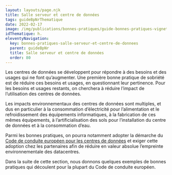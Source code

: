 ```yaml
---
layout: layouts/page.njk
title: Salle serveur et centre de données
tags: guideBpNrThematique
date: 2022-02-17
image: /img/publications/bonnes-pratiques/guide-bonnes-pratiques-vignette.webp
idThematique: h.
eleventyNavigation:
  key: bonnes-pratiques-salle-serveur-et-centre-de-donnees
  parent: guideBpNr
  title: Salle serveur et centre de données
  order: 80
---
```


Les centres de données se développent pour répondre à des besoins et des usages qui ne font qu’augmenter. Une première bonne pratique de sobriété est de réduire ces besoins et usages, en questionnant leur pertinence.  Pour les besoins et usages restants, on cherchera à réduire l’impact de l’utilisation des centres de données.

Les impacts environnementaux des centres de données sont multiples, et dus en particulier à la consommation d’électricité pour l’alimentation et le refroidissement des équipements informatiques, à la fabrication de ces mêmes équipements, à l’artificialisation des sols pour l’installation du centre de données et à la consommation d’eau.

Parmi les bonnes pratiques, on pourra notamment adopter la démarche du [Code de conduite européen pour les centres de données](https://ecoinfo.cnrs.fr/2020/05/19/guide-des-bonnes-pratiques-du-code-de-conduite-europeen-sur-les-datacentres/) et exiger cette adoption chez les partenaires afin de réduire en valeur absolue l’empreinte environnementale des datacentres.

Dans la suite de cette section, nous donnons quelques exemples de bonnes pratiques qui découlent pour la plupart du Code de conduite européen.
